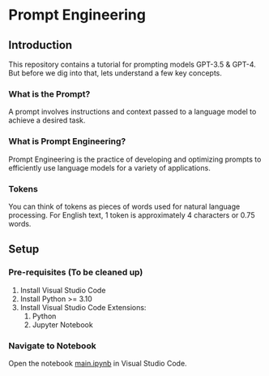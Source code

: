 # Prompt Engineering 

## Introduction

This repository contains a tutorial for prompting models GPT-3.5 & GPT-4. But before we dig into that, lets understand a few key concepts.

### What is the Prompt?​

A prompt involves instructions and context passed to a language model to achieve a desired task.​

### What is Prompt Engineering?​

Prompt Engineering is the practice of developing and optimizing prompts to efficiently use language models for a variety of applications. 

### Tokens

You can think of tokens as pieces of words used for natural language processing. For English text, 1 token is approximately 4 characters or 0.75 words. 



## Setup 
### Pre-requisites (To be cleaned up)
1. Install Visual Studio Code
1. Install Python >= 3.10
1. Install Visual Studio Code Extensions:
    1. Python
    1. Jupyter Notebook

### Navigate to Notebook
Open the notebook [main.ipynb](main.ipynb) in Visual Studio Code.
